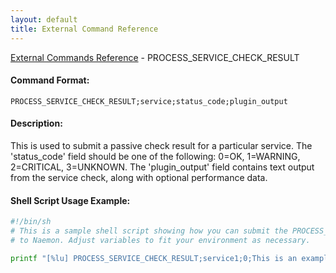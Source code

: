 ```yaml
---
layout: default
title: External Command Reference
---
```


<!--
************************************************
* AUTO GENERATED PAGE - USE ./update SCRIPT
************************************************
-->

<span class="glyphicon glyphicon-arrow-up"></span><a href="index.html"> External Commands Reference</a> - PROCESS_SERVICE_CHECK_RESULT<br>


#### Command Format:

`PROCESS_SERVICE_CHECK_RESULT;service;status_code;plugin_output`

#### Description:

This is used to submit a passive check result for a particular service. The 'status_code' field should be one of the following: 0=OK, 1=WARNING, 2=CRITICAL, 3=UNKNOWN. The 'plugin_output' field contains text output from the service check, along with optional performance data.

#### Shell Script Usage Example:

```sh
#!/bin/sh
# This is a sample shell script showing how you can submit the PROCESS_SERVICE_CHECK_RESULT command
# to Naemon. Adjust variables to fit your environment as necessary.

printf "[%lu] PROCESS_SERVICE_CHECK_RESULT;service1;0;This is an example plugin output.\n" `date +%s` > /var/lib/naemon/naemon.cmd
```




